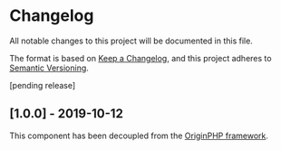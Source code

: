 # Changelog

All notable changes to this project will be documented in this file.

The format is based on [Keep a Changelog](https://keepachangelog.com/en/1.0.0/),
and this project adheres to [Semantic Versioning](https://semver.org/spec/v2.0.0.html).

[pending release]

## [1.0.0] - 2019-10-12

This component has been decoupled from the [OriginPHP framework](https://www.originphp.com/).